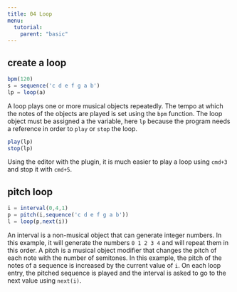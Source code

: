```yaml
---
title: 04 Loop
menu:
  tutorial:
    parent: "basic"
---
```

## create a loop

```javascript
bpm(120)
s = sequence('c d e f g a b')
lp = loop(a)
```

A loop plays one or more musical objects repeatedly.
The tempo at which the notes of the objects are played is set using the `bpm` function.
The loop object must be assigned a the variable, here `lp` because the program needs a reference in order to `play` or `stop` the loop.

```javascript
play(lp)
stop(lp)
```

Using the editor with the plugin, it is much easier to play a loop using `cmd+3` and stop it with `cmd+5`.

## pitch loop

```javascript
i = interval(0,4,1)
p = pitch(i,sequence('c d e f g a b'))
l = loop(p,next(i))
```

An interval is a non-musical object that can generate integer numbers.
In this example, it will generate the numbers `0 1 2 3 4` and will repeat them in this order.
A pitch is a musical object modifier that changes the pitch of each note with the number of semitones.
In this example, the pitch of the notes of a sequence is increased by the current value of `i`.
On each loop entry, the pitched sequence is played and the interval is asked to go to the next value using `next(i)`.